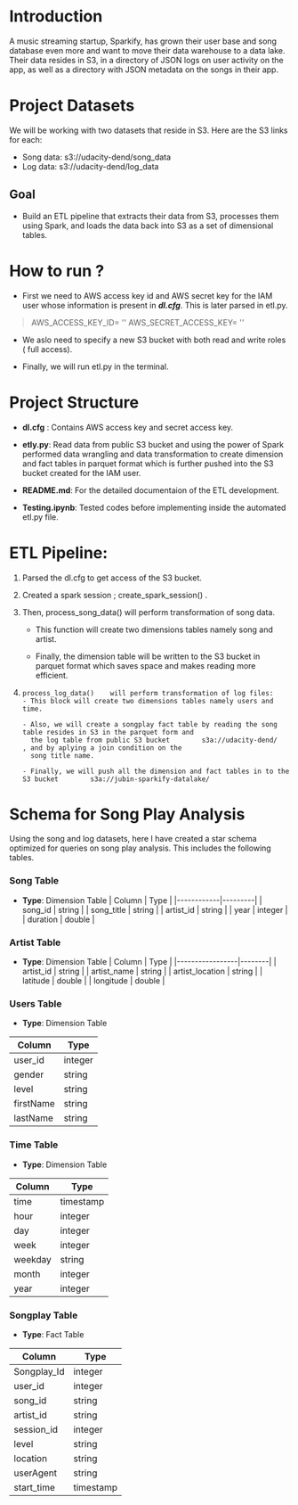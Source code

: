 # Introduction

A music streaming startup, Sparkify, has grown their user base and song database even more and want to move their data warehouse to a data lake. Their data resides in S3, in a directory of JSON logs on user activity on the app, as well as a directory with JSON metadata on the songs in their app.

# Project Datasets

We will be working with two datasets that reside in S3. Here are the S3 links for each:

- Song data: s3://udacity-dend/song_data
- Log data: s3://udacity-dend/log_data

## Goal
- Build an ETL pipeline that extracts their data from S3, processes them using Spark, and loads the data back into S3 as a set of dimensional tables. 

# How to run ?

- First we need to AWS access key id and AWS secret key for the IAM user whose information is present in ***dl.cfg***.
    This is later parsed in etl.py.
    
> AWS_ACCESS_KEY_ID= ''
> AWS_SECRET_ACCESS_KEY= ''

- We aslo need to specify a new S3 bucket with both read and write roles ( full access).

- Finally, we will run    etl.py   in the terminal.


# Project Structure

- **dl.cfg** : Contains AWS access key and secret access key.

- **etly.py**: Read data from public S3 bucket and using the power of Spark performed data wrangling and data transformation to create dimension and fact
            tables in parquet format which is further pushed into the S3 bucket created for the IAM user.
            
- **README.md**: For the detailed documentaion of the ETL development.

- **Testing.ipynb**: Tested codes before implementing inside the automated etl.py file.

# ETL Pipeline:

 1. Parsed the dl.cfg to get access of the S3 bucket.
 
 2. Created a spark session ;    create_spark_session()    .
 
 3. Then,    process_song_data()     will perform transformation of song data.
     - This function will create two dimensions tables namely
         song and artist.
    
     - Finally, the dimension table will be written to the S3 bucket 
       in parquet format which saves space and makes reading more efficient.
 
 4.     process_log_data()    will perform transformation of log files:
        - This block will create two dimensions tables namely users and time.
        
        - Also, we will create a songplay fact table by reading the song table resides in S3 in the parquet form and 
          the log table from public S3 bucket        s3a://udacity-dend/        , and by aplying a join condition on the
          song title name.
          
        - Finally, we will push all the dimension and fact tables in to the S3 bucket        s3a://jubin-sparkify-datalake/     
        
# Schema for Song Play Analysis

Using the song and log datasets, here I have created a star schema optimized for queries on song play analysis. This includes the following tables.

### Song Table
 - **Type**: Dimension Table
| Column     | Type    |
|------------|---------|
| song_id    | string  |
| song_title | string  |
| artist_id  | string  |
| year       | integer |
| duration   | double  |

### Artist Table

 - **Type**: Dimension Table
| Column          | Type   |
|-----------------|--------|
| artist_id       | string |
| artist_name     | string |
| artist_location | string |
| latitude        | double |
| longitude       | double |

### Users Table

- **Type**: Dimension Table

| Column    | Type    |
|-----------|---------|
| user_id   | integer |
| gender    | string  |
| level     | string  |
| firstName | string  |
| lastName  | string  |

### Time Table

- **Type**: Dimension Table

| Column  | Type      |
|---------|-----------|
| time    | timestamp |
| hour    | integer   |
| day     | integer   |
| week    | integer   |
| weekday | string    |
| month   | integer   |
| year    | integer   |

### Songplay Table

- **Type**: Fact Table


| Column      | Type      |
|-------------|-----------|
| Songplay_Id | integer   |
| user_id     | integer   |
| song_id     | string    |
| artist_id   | string    |
| session_id  | integer   |
| level       | string    |
| location    | string    |
| userAgent   | string    |
| start_time  | timestamp |
 
        

        




